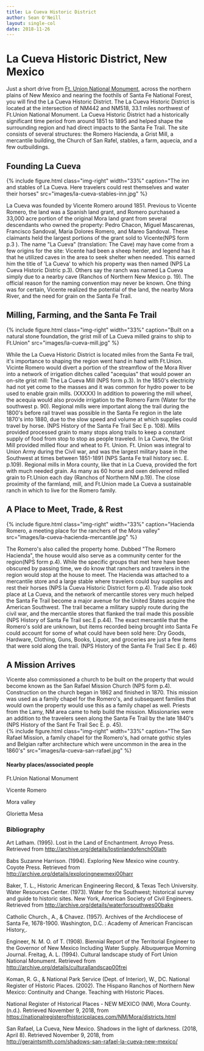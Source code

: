```yaml
---
title: La Cueva Historic District
author: Sean O'Neill
layout: single-col
date: 2018-11-26
---
```


# La Cueva Historic District, New Mexico

Just a short drive from [Ft. Union National Monument](https://www.nps.gov/foun/index.htm), across the northern plains of New Mexico and nearing the foothils of Santa Fe National Forest, you will find the La Cueva Historic District. The La Cueva Historic District is located at the intersection of NM442 and NM518, 33.1 miles northwest of Ft.Union National Monument. La Cueva Historic District had a historically significant time period from around 1851 to 1895 and helped shape the surrounding region and had direct impacts to the Santa Fe Trail.  The site consists of several structures: the Romero Hacienda, a Grist Mill, a mercantile building, the Church of San Rafel, stables, a farm, aquecia, and a few outbuildings.  



## Founding La Cueva
{% include figure.html
  class="img-right"
  width="33%"
  caption="The inn and stables of La Cueva.  Here travelers could rest themselves and water their horses"
  src="images/la-cueva-stables-inn.jpg"
%}


La Cueva was founded by Vicente Romero around 1851.  Previous to Vicente Romero, the land was a Spanish land grant, and Romero purchased a 33,000 acre portion of the original Mora land grant from several descendants who owned the property: Pedro Chacon, Miguel Mascarenas, Francisco Sandoval, Maria Dolores Romero, and Mareo Sandoval.  These claimants held the largest portions of the grant sold to Vicente(NPS form p.3 ).  The name "La Cueva" (translation: The Cave) may have come from a few origins for the site:  Vicente had been a sheep herder, and legend has it that he utilized caves in the area to seek shelter when needed.  This earned him the title of 'La Cueva' to which his property was then named (NPS La Cueva Historic Distric p.3).  Others say the ranch was named La Cueva simply due to a nearby cave (Ranchos of Northern New Mexico p. 19).  The official reason for the naming convention may never be known.  One thing was for certain, Vicente realized the potential of the land, the nearby Mora River, and the need for grain on the Santa Fe Trail.     


## Milling, Farming, and the Santa Fe Trail
{% include figure.html
  class="img-right"
  width="33%"
  caption="Built on a natural stone foundation, the grist mill of La Cueva milled grains to ship to Ft.Union"
  src="images/la-cueva-mill.jpg"
%}


While the La Cueva Historic District is located miles from the Santa Fe trail, it's importance to shaping the region went hand in hand with Ft.Union.  Vicinte Romero would  divert a portion of the streamflow of the Mora River into a network of irrigation ditches called "acequias" that would power an on-site grist mill: The La Cueva Mill (NPS form p.3).  In the 1850's electricity had not yet come to the masses and it was common for hydro power to be used to enable grain mills. (XXXXX) In addition to powering the mill wheel, the acequia would also provide irrigation to the Romero Farm (Water for the southwest p. 90).  Regional mills were important along the trail during the 1800's before rail travel was possible in the Santa Fe region in the late 1870's into 1880, due to the slow speed and volume at which supplies could travel by horse.  (NPS History of the Santa Fe Trail Sec E p. 108).  Mills provided processed grain to many stops along trails to keep a constant supply of food from stop to stop as people traveled.  In La Cueva, the Grist Mill provided milled flour and wheat to Ft. Union.  Ft. Union was integral to Union Army during the Civil war, and was the largest military base in the Southwest at times between 1851-1891 (NPS Santa Fe trail history sec. E. p.109). Regional mills in Mora county, like that in La Cueva, provided the fort with much needed grain. As many as 60 horse and oxen delivered milled grain to Ft.Union each day (Ranchos of Northern NM p.19).  The close proximity of the farmland, mill, and Ft.Union made La Cueva a sustainable ranch in which to live for the Romero family.  


## A Place to Meet, Trade, & Rest

{% include figure.html
  class="img-right"
  width="33%"
  caption="Hacienda Romero, a meeting place for the ranchers of the Mora valley"
  src="images/la-cueva-hacienda-mercantile.jpg"
%}


The Romero's also called the property home. Dubbed "The Romero Hacienda", the house would also serve as a community center for the region(NPS form p.4).  While the specific groups that met here have been obscured by passing time, we do know that ranchers and travelers in the region would stop at the house to meet.  The Hacienda was attached to a mercantile store and a large stable where travelers could buy supplies and rest their horses (NPS la Cueva Historic District form p.4). Trade also took place at La Cueva, and the network of mercantile stores very much helped the Santa Fe Trail become a major avenue for the United States acquire the American Southwest. The trail became a military supply route during the civil war, and the mercantile stores that flanked the trail made this possible (NPS History of Santa Fe Trail sec.E p.44).  The exact mercantile that the Romero's sold are unknown, but items recorded being brought into Santa Fe could account for some of what could have been sold here: Dry Goods, Hardware, Clothing, Guns, Books, Liquor, and groceries are just a few items that were sold along the trail. (NPS History of the Santa Fe Trail Sec E p. 46)


## A Mission Arrives
Vicente also commissioned a church to be built on the property that would become known as the San Rafael Mission Church (NPS form p.4).  Construction on the church began in 1862 and finished in 1870.  This mission was used as a family chapel for the Romero's, and subsequent families that would own the property would use this as a family chapel as well. Priests from the Lamy, NM area came to help build the mission.  Missionaries were an addition to the travelers seen along the Santa Fe Trail by the late 1840's (NPS History of the Sant Fe Trail Sec E. p. 45).  
{% include figure.html
  class="img-right"
  width="33%"
  caption="The San Rafael Mission, a family chapel for the Romero's, had ornate gothic styles and Belgian rafter architecture which were uncommon in the area in the 1860's"
  src="images/la-cueva-san-rafael.jpg"
%}
#### Nearby places/associated people
Ft.Union National Monument

Vicente Romero

Mora valley

Glorietta Mesa

### Bibliography


Art Latham. (1995). Lost in the Land of Enchantment. Arroyo Press. Retrieved from http://archive.org/details/lostinlandofench00lath

Babs Suzanne Harrison. (1994). Exploring New Mexico wine country. Coyote Press. Retrieved from http://archive.org/details/exploringnewmexi00harr

Baker, T. L., Historic American Engineering Record, & Texas Tech University. Water Resources Center. (1973). Water for the Southwest; historical survey and guide to historic sites. New York, American Society of Civil Engineers. Retrieved from http://archive.org/details/waterforsouthwes00bake

Catholic Church., A., & Chavez. (1957). Archives of the Archdiocese of Santa Fe, 1678-1900. Washington, D.C. : Academy of American Franciscan History,.

Engineer, N. M. O. of T. (1908). Biennial Report of the Territorial Engineer to the Governor of New Mexico Including Water Supply. Albuquerque Morning Journal.
Freitag, A. L. (1994). Cultural landscape study of Fort Union National Monument. Retrieved from http://archive.org/details/culturallandscap00frei

Koman, R. G., & National Park Service (Dept. of Interior), W., DC. National Register of Historic Places. (2002). The Hispano Ranchos of Northern New Mexico: Continuity and Change. Teaching with Historic Places.

National Register of Historical Places - NEW MEXICO (NM), Mora County. (n.d.). Retrieved November 9, 2018, from https://nationalregisterofhistoricplaces.com/NM/Mora/districts.html

San Rafael, La Cueva, New Mexico. Shadows in the light of darkness. (2018, April 8). Retrieved November 9, 2018, from http://geraintsmith.com/shadows-san-rafael-la-cueva-new-mexico/




